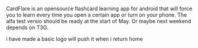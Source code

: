 CardFlare is an opensource flashcard learning app for android that will force you to learn every time you open a certain app or turn on your phone. The alfa test versio  should be ready at the start of May. Or maybe next weekend depends on T3G.

i have made a basic logo will push it when i return home